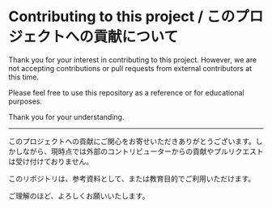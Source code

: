 # Contributing to this project / このプロジェクトへの貢献について

Thank you for your interest in contributing to this project. However, we are not accepting contributions or pull requests from external contributors at this time.

Please feel free to use this repository as a reference or for educational purposes.

Thank you for your understanding.

---

このプロジェクトへの貢献にご関心をお寄せいただきありがとうございます。しかしながら、現時点では外部のコントリビューターからの貢献やプルリクエストは受け付けておりません。

このリポジトリは、参考資料として、または教育目的でご利用いただけます。

ご理解のほど、よろしくお願いいたします。